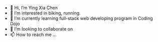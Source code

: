 - 👋 Hi, I’m Ying Xia Chen
- 👀 I’m interested in biking, running.
- 🌱 I’m currently learning full-stack web developing program in Coding Dojo
- 💞️ I’m looking to collaborate on 
- 📫 How to reach me ...

<!---
chencarol470/chencarol470 is a ✨ special ✨ repository because its `README.md` (this file) appears on your GitHub profile.
You can click the Preview link to take a look at your changes.
--->
